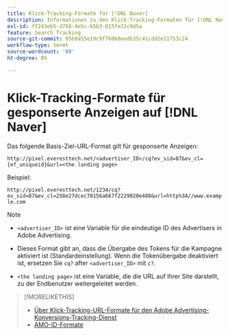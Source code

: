 ```yaml
---
title: Klick-Tracking-Formate für [!DNL Naver]
description: Informationen zu den Klick-Tracking-Formaten für [!DNL Naver] Konten.
exl-id: ff243eb5-d768-4e5c-b5b3-015fe22c9d5a
feature: Search Tracking
source-git-commit: 05b9a55e19c9f76060eedb35c41cdd2e11753c24
workflow-type: tm+mt
source-wordcount: '89'
ht-degree: 0%

---
```


# Klick-Tracking-Formate für gesponserte Anzeigen auf [!DNL Naver]

Das folgende Basis-Ziel-URL-Format gilt für gesponserte Anzeigen:

`http://pixel.everesttech.net/<advertiser_ID>/cq?ev_sid=87&ev_cl={ef_uniqueid}&url=<the landing page>`

Beispiel:

`http://pixel.everesttech.net/1234/cq?ev_sid=87&ev_cl=258e27dcec70156a667f2229020e488&url=http%3A//www.example.com`

>[!NOTE]
>
>* `<advertiser_ID>` ist eine Variable für die eindeutige ID des Advertisers in Adobe Advertising.
>
>* Dieses Format gibt an, dass die Übergabe des Tokens für die Kampagne aktiviert ist (Standardeinstellung). Wenn die Tokenübergabe deaktiviert ist, ersetzen Sie `cq?` after `<advertiser_ID>` mit `c?`.
>
* `<the landing page>` ist eine Variable, die die URL auf Ihrer Site darstellt, zu der Endbenutzer weitergeleitet werden.

>[!MORELIKETHIS]
>
>* [Über Klick-Tracking-URL-Formate für den Adobe Advertising-Konversions-Tracking-Dienst](formats-click-tracking-about.md)
>* [AMO-ID-Formate](/help/integrations/analytics/ids.md#amo-id-formats)
